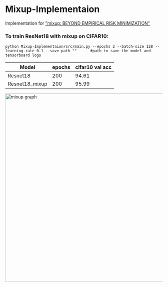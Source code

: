 # Mixup-Implementaion
Implementation for ["mixup: BEYOND EMPIRICAL RISK MINIMIZATION"](https://arxiv.org/abs/1710.09412)

### To train ResNet18 with mixup on CIFAR10:
```!
python Mixup-Implementaion/src/main.py --epochs 2 --batch-size 128 --learning-rate 0.1 --save-path ""      #path to save the model and tensorboard logs 
```
| Model            | epochs        | cifar10 val acc|
| -------------    | ------------- |  ------------- |
| Resnet18         |  200          |      94.61     |
| Resnet18_mixup   |  200          |     95.99      |


<img width="600" alt="mixup graph" src="https://user-images.githubusercontent.com/37993690/130130616-c8de87c0-3dd4-418d-8f59-fb70b1d3eabc.png">




